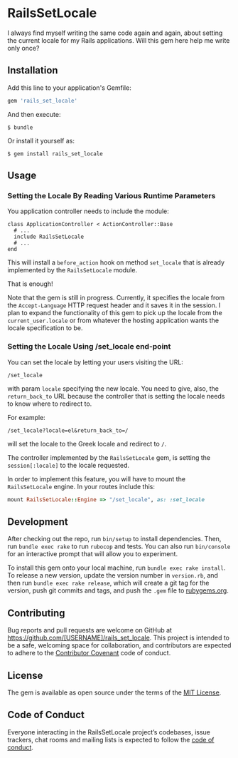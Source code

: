 # RailsSetLocale

I always find myself writing the same code again and again, about setting the current locale for my Rails applications. Will this
gem here help me write only once?

## Installation

Add this line to your application's Gemfile:

```ruby
gem 'rails_set_locale'
```

And then execute:

    $ bundle

Or install it yourself as:

    $ gem install rails_set_locale

## Usage

### Setting the Locale By Reading Various Runtime Parameters

You application controller needs to include the module:

```
class ApplicationController < ActionController::Base
  # ...
  include RailsSetLocale
  # ...
end
```

This will install a `before_action` hook on method `set_locale` that is already implemented by the `RailsSetLocale` module.

That is enough!

Note that the gem is still in progress. Currently, it specifies the locale from the `Accept-Language` HTTP request header and
it saves it in the session. I plan to expand the functionality of this gem to pick up the locale from the `current_user.locale`
or from whatever the hosting application wants the locale specification to be.

### Setting the Locale Using /set_locale end-point

You can set the locale by letting your users visiting the URL:

`/set_locale`

with param `locale` specifying the new locale. You need to give, also, the `return_back_to` URL because the controller
that is setting the locale needs to know where to redirect to.

For example:

`/set_locale?locale=el&return_back_to=/`

will set the locale to the Greek locale and redirect to `/`.

The controller implemented by the `RailsSetLocale` gem, is setting the `session[:locale]` to the locale requested.

In order to implement this feature, you will have to mount the `RailsSetLocale` engine. In your routes include this:

``` ruby
mount RailsSetLocale::Engine => "/set_locale", as: :set_locale
```

## Development

After checking out the repo, run `bin/setup` to install dependencies. Then, run `bundle exec rake` to run `rubocop` and tests. 
You can also run `bin/console` for an interactive prompt that will allow you to experiment.

To install this gem onto your local machine, run `bundle exec rake install`. To release a new version, update the version number in `version.rb`, 
and then run `bundle exec rake release`, which will create a git tag for the version, push git commits and tags, 
and push the `.gem` file to [rubygems.org](https://rubygems.org).

## Contributing

Bug reports and pull requests are welcome on GitHub at https://github.com/[USERNAME]/rails_set_locale. 
This project is intended to be a safe, welcoming space for collaboration, and contributors are expected to adhere to the 
[Contributor Covenant](http://contributor-covenant.org) code of conduct.

## License

The gem is available as open source under the terms of the [MIT License](https://opensource.org/licenses/MIT).

## Code of Conduct

Everyone interacting in the RailsSetLocale project’s codebases, issue trackers, chat rooms and mailing lists is expected to follow the 
[code of conduct](https://github.com/[USERNAME]/rails_set_locale/blob/master/CODE_OF_CONDUCT.md).
